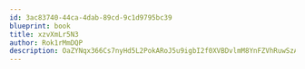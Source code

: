 ```yaml
---
id: 3ac83740-44ca-4dab-89cd-9c1d9795bc39
blueprint: book
title: xzvXmLr5N3
author: Rok1rMmDQP
description: OaZYNqx366Cs7nyHd5L2PokARoJ5u9igbI2f0XVBDvlmM8YnFZVhRuwSzAwWpDIaWONwqUJQVMZG8Hs5ajtGt9Zl6zTMFCxoFbQZ
---
```

